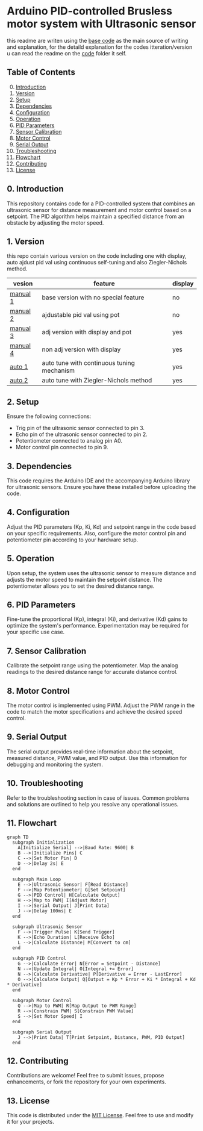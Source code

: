 # Arduino PID-controlled Brusless motor system with Ultrasonic sensor

this readme are writen using the [base code](code/no_display/hardcoded/hardcoded.ino) as the main source of writing and explanation, for the detaild explanation for the codes itteration/version u can read the readme on the [code](code) folder it self.

## Table of Contents

0. [Introduction](#0-introduction)
1. [Version](#1-version)
2. [Setup](#2-setup)
3. [Dependencies](#3-dependencies)
4. [Configuration](#4-configuration)
5. [Operation](#5-operation)
6. [PID Parameters](#6-pid-parameters)
7. [Sensor Calibration](#7-sensor-calibration)
8. [Motor Control](#8-motor-control)
9. [Serial Output](#9-serial-output)
10. [Troubleshooting](#10-troubleshooting)
11. [Flowchart](#11-flowchart)
12. [Contributing](#12-contributing)
13. [License](#13-license)

## 0. Introduction

This repository contains code for a PID-controlled system that combines an ultrasonic sensor for distance measurement and motor control based on a setpoint. The PID algorithm helps maintain a specified distance from an obstacle by adjusting the motor speed.

## 1. Version

this repo contain various version on the code including one with display, auto ajdust pid val using continuous self-tuning and also Ziegler-Nichols method.

| vesion | feature | display |
|--------|---------|---------|
|[manual 1](code/no_display/hardcoded/)| base version with no special feature | no |
|[manual 2](code/no_display/adjustable/)| ajdustable pid val using pot | no |
|[manual 3](code/LCD%202004/manual%20tune/softcode/)| adj version with display and pot | yes |
|[manual 4](code/LCD%202004/manual%20tune/hardcode/)| non adj version with display | yes |
|[auto 1](code/LCD%202004/auto%20tune/continuous%20self-tuning/)| auto tune with continuous tuning mechanism | yes |
|[auto 2](code/LCD%202004/auto%20tune/Ziegler-Nichols%20method/)| auto tune with Ziegler-Nichols method | yes |


## 2. Setup

Ensure the following connections:

- Trig pin of the ultrasonic sensor connected to pin 3.
- Echo pin of the ultrasonic sensor connected to pin 2.
- Potentiometer connected to analog pin A0.
- Motor control pin connected to pin 9.

## 3. Dependencies

This code requires the Arduino IDE and the accompanying Arduino library for ultrasonic sensors. Ensure you have these installed before uploading the code.

## 4. Configuration

Adjust the PID parameters (Kp, Ki, Kd) and setpoint range in the code based on your specific requirements. Also, configure the motor control pin and potentiometer pin according to your hardware setup.

## 5. Operation

Upon setup, the system uses the ultrasonic sensor to measure distance and adjusts the motor speed to maintain the setpoint distance. The potentiometer allows you to set the desired distance range.

## 6. PID Parameters

Fine-tune the proportional (Kp), integral (Ki), and derivative (Kd) gains to optimize the system's performance. Experimentation may be required for your specific use case.

## 7. Sensor Calibration

Calibrate the setpoint range using the potentiometer. Map the analog readings to the desired distance range for accurate distance control.

## 8. Motor Control

The motor control is implemented using PWM. Adjust the PWM range in the code to match the motor specifications and achieve the desired speed control.

## 9. Serial Output

The serial output provides real-time information about the setpoint, measured distance, PWM value, and PID output. Use this information for debugging and monitoring the system.

## 10. Troubleshooting

Refer to the troubleshooting section in case of issues. Common problems and solutions are outlined to help you resolve any operational issues.

## 11. Flowchart

```mermaid
graph TD
  subgraph Initialization
    A[Initialize Serial] -->|Baud Rate: 9600| B
    B -->|Initialize Pins| C
    C -->|Set Motor Pin| D
    D -->|Delay 2s| E
  end

  subgraph Main Loop
    E -->|Ultrasonic Sensor| F[Read Distance]
    F -->|Map Potentiometer| G[Set Setpoint]
    G -->|PID Control| H[Calculate Output]
    H -->|Map to PWM| I[Adjust Motor]
    I -->|Serial Output| J[Print Data]
    J -->|Delay 100ms| E
  end

  subgraph Ultrasonic Sensor
    F -->|Trigger Pulse| K[Send Trigger]
    K -->|Echo Duration| L[Receive Echo]
    L -->|Calculate Distance| M[Convert to cm]
  end

  subgraph PID Control
    G -->|Calculate Error| N[Error = Setpoint - Distance]
    N -->|Update Integral| O[Integral += Error]
    N -->|Calculate Derivative| P[Derivative = Error - LastError]
    O -->|Calculate Output| Q[Output = Kp * Error + Ki * Integral + Kd * Derivative]
  end

  subgraph Motor Control
    Q -->|Map to PWM| R[Map Output to PWM Range]
    R -->|Constrain PWM| S[Constrain PWM Value]
    S -->|Set Motor Speed| I
  end

  subgraph Serial Output
    J -->|Print Data| T[Print Setpoint, Distance, PWM, PID Output]
  end
```

## 12. Contributing

Contributions are welcome! Feel free to submit issues, propose enhancements, or fork the repository for your own experiments.

## 13. License

This code is distributed under the [MIT License](LICENSE). Feel free to use and modify it for your projects.
